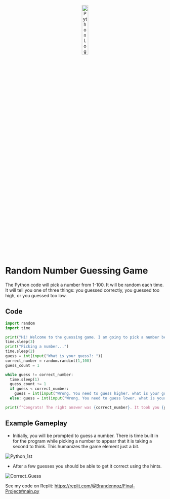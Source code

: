 <p align="center">
 <img src="https://github.com/user-attachments/assets/98ea5805-74c7-4332-b1f4-475f6ef4000f" alt="Python Logo" width=20%/>
 </p>

 <h1>Random Number Guessing Game</h1>
 The Python code will pick a number from 1-100. It will be random each time. It will tell you one of three things: you guessed correctly, you guessed too high, or you guessed too low.  
 
 <h2>Code</h2>
 
```python
import random
import time

print("Hi! Welcome to the guessing game. I am going to pick a number between 1 and 100.")
time.sleep(3)
print("Picking a number...")
time.sleep(2)
guess = int(input("What is your guess?: "))
correct_number = random.randint(1,100)
guess_count = 1

while guess != correct_number:
  time.sleep(1)
  guess_count += 1
  if guess < correct_number: 
    guess = int(input("Wrong. You need to guess higher. what is your guess?: "))
  else: guess = int(input("Wrong. You need to guess lower. what is your guess?: "))

print(f"Congrats! The right answer was {correct_number}. It took you {guess_count} guesses.")
```
 
 <h2>Example Gameplay</h2>

- Initially, you will be prompted to guess a number. There is time built in for the program while picking a number to appear that it is taking a second to think. This humanizes the game element just a bit. 

![Python_1st](https://github.com/user-attachments/assets/79bf0f90-84e4-4f1f-8e44-090dd3c51209)

- After a few guesses you should be able to get it correct using the hints. 

![Correct_Guess](https://github.com/user-attachments/assets/dd9a804b-aa15-43a1-bb6c-90cbcf66848c)

See my code on Replit: 
https://replit.com/@Brandennoz/Final-Project#main.py
